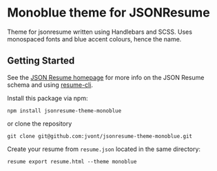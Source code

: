 # Monoblue theme for JSONResume

Theme for jsonresume written using Handlebars and SCSS. Uses monospaced fonts and blue accent colours, hence the name.

## Getting Started

See the [JSON Resume homepage](https://jsonresume.org/getting-started/) for more info on the JSON Resume schema and using [resume-cli](https://www.npmjs.com/package/resume-cli).

Install this package via npm:

```
npm install jsonresume-theme-monoblue
```

or clone the repository

```
git clone git@github.com:jvont/jsonresume-theme-monoblue.git
```

Create your resume from `resume.json` located in the same directory:

```
resume export resume.html --theme monoblue
```
